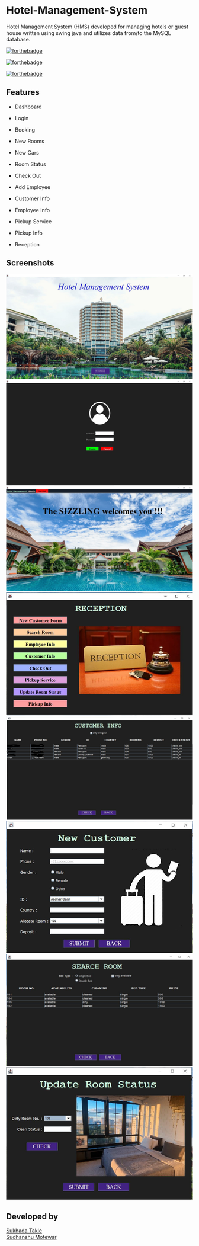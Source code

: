 # Hotel-Management-System
Hotel Management System (HMS) developed for managing hotels or guest house written using swing java and utilizes data from/to the MySQL database.

[![forthebadge](https://forthebadge.com/images/badges/built-with-love.svg)](https://forthebadge.com) 

[![forthebadge](https://forthebadge.com/images/badges/powered-by-black-magic.svg)](https://forthebadge.com)

[![forthebadge](https://forthebadge.com/images/badges/made-with-java.svg)](https://forthebadge.com)

## Features

- Dashboard

- Login

- Booking

- New Rooms

- New Cars

- Room Status

- Check Out

- Add Employee

- Customer Info

- Employee Info

- Pickup Service

- Pickup Info

- Reception

## Screenshots

![hms](https://raw.githubusercontent.com/ssm0801/Hotel-Management-System/master/src/screenshots/hms.JPG)
![login](https://raw.githubusercontent.com/ssm0801/Hotel-Management-System/master/src/screenshots/login.JPG)
![dashboard](https://raw.githubusercontent.com/ssm0801/Hotel-Management-System/master/src/screenshots/dashboard.JPG)
![reception](https://raw.githubusercontent.com/ssm0801/Hotel-Management-System/master/src/screenshots/reception.JPG)
![customerInfo](https://raw.githubusercontent.com/ssm0801/Hotel-Management-System/master/src/screenshots/customerInfo.JPG)
![newCustomer](https://raw.githubusercontent.com/ssm0801/Hotel-Management-System/master/src/screenshots/newCustomer.JPG)
![searchRoom](https://raw.githubusercontent.com/ssm0801/Hotel-Management-System/master/src/screenshots/searchRoom.JPG)
![updateRoomStatus](https://raw.githubusercontent.com/ssm0801/Hotel-Management-System/master/src/screenshots/updateRoomStatus.JPG)

## Developed by

<p>
    <a href="https://www.linkedin.com/in/sukhada-takle-307b2919a/">Sukhada Takle</a>
    <br>
    <a href="https://www.linkedin.com/in/sudhanshu-motewar/">Sudhanshu Motewar</a>
</p>

